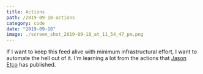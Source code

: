 ```yaml
---
title: Actions
path: /2019-09-18-actions
category: code
date: "2019-09-18"
image: ./screen_shot_2019-09-18_at_11_54_47_pm.png
---
```


If I want to keep this feed alive with minimum infrastructural effort, I want to automate the hell out of it. I'm learning a lot from the actions that [Jason Etco](https://github.com/JasonEtco) has published.
